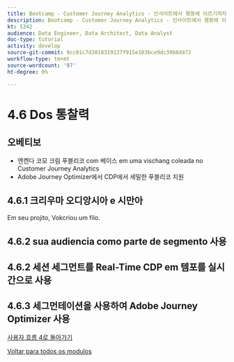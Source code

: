 ```yaml
---
title: Bootcamp - Customer Journey Analytics - 인사이트에서 행동에 이르기까지 - 브라질
description: Bootcamp - Customer Journey Analytics - 인사이트에서 행동에 이르기까지 - 브라질
kt: 5342
audience: Data Engineer, Data Architect, Data Analyst
doc-type: tutorial
activity: develop
source-git-commit: 9cc01c7d3018319137f915e103bce9dc39b0d472
workflow-type: tm+mt
source-wordcount: '97'
ht-degree: 0%

---
```


# 4.6 Dos 통찰력

## 오베티보

- 엔켄다 코모 크림 푸블리코 com 베이스 em uma vischang coleada no Customer Journey Analytics
- Adobe Journey Optimizer에서 CDP에서 세밀한 푸블리코 지원

## 4.6.1 크리우마 오디앙시아 e 시만아

Em seu projito, Vokcriou um filo.

## 4.6.2 sua audiencia como parte de segmento 사용

## 4.6.2 세션 세그먼트를 Real-Time CDP em 템포를 실시간으로 사용

## 4.6.3 세그먼테이션을 사용하여 Adobe Journey Optimizer 사용

[사용자 흐름 4로 돌아가기](./uc4.md)

[Voltar para todos os modulos](./../../overview.md)
